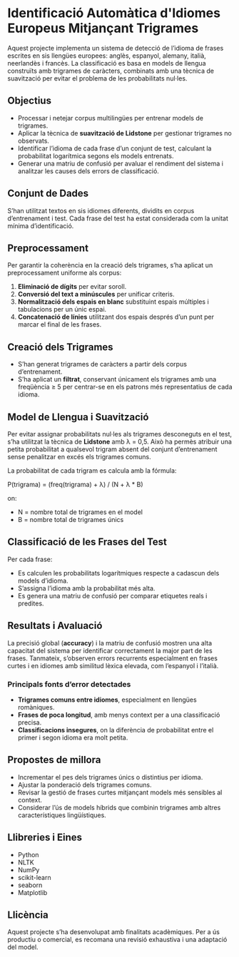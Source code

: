 # Identificació Automàtica d'Idiomes Europeus Mitjançant Trigrames

Aquest projecte implementa un sistema de detecció de l’idioma de frases escrites en sis llengües europees: anglès, espanyol, alemany, italià, neerlandès i francès. La classificació es basa en models de llengua construïts amb trigrames de caràcters, combinats amb una tècnica de suavització per evitar el problema de les probabilitats nul·les.

## Objectius

- Processar i netejar corpus multilingües per entrenar models de trigrames.
- Aplicar la tècnica de **suavització de Lidstone** per gestionar trigrames no observats.
- Identificar l’idioma de cada frase d’un conjunt de test, calculant la probabilitat logarítmica segons els models entrenats.
- Generar una matriu de confusió per avaluar el rendiment del sistema i analitzar les causes dels errors de classificació.

## Conjunt de Dades

S’han utilitzat textos en sis idiomes diferents, dividits en corpus d’entrenament i test. Cada frase del test ha estat considerada com la unitat mínima d’identificació.

## Preprocessament

Per garantir la coherència en la creació dels trigrames, s’ha aplicat un preprocessament uniforme als corpus:

1. **Eliminació de dígits** per evitar soroll.
2. **Conversió del text a minúscules** per unificar criteris.
3. **Normalització dels espais en blanc** substituint espais múltiples i tabulacions per un únic espai.
4. **Concatenació de línies** utilitzant dos espais després d’un punt per marcar el final de les frases.

## Creació dels Trigrames

- S’han generat trigrames de caràcters a partir dels corpus d’entrenament.
- S’ha aplicat un **filtrat**, conservant únicament els trigrames amb una freqüència ≥ 5 per centrar-se en els patrons més representatius de cada idioma.

## Model de Llengua i Suavització

Per evitar assignar probabilitats nul·les als trigrames desconeguts en el test, s’ha utilitzat la tècnica de **Lidstone** amb λ = 0,5. Això ha permès atribuir una petita probabilitat a qualsevol trigram absent del conjunt d’entrenament sense penalitzar en excés els trigrames comuns.

La probabilitat de cada trigram es calcula amb la fórmula:

P(trigrama) = (freq(trigrama) + λ) / (N + λ * B)

on:
- N = nombre total de trigrames en el model
- B = nombre total de trigrames únics

## Classificació de les Frases del Test

Per cada frase:
- Es calculen les probabilitats logarítmiques respecte a cadascun dels models d’idioma.
- S’assigna l’idioma amb la probabilitat més alta.
- Es genera una matriu de confusió per comparar etiquetes reals i predites.

## Resultats i Avaluació

La precisió global (**accuracy**) i la matriu de confusió mostren una alta capacitat del sistema per identificar correctament la major part de les frases. Tanmateix, s’observen errors recurrents especialment en frases curtes i en idiomes amb similitud lèxica elevada, com l’espanyol i l’italià.

### Principals fonts d’error detectades

- **Trigrames comuns entre idiomes**, especialment en llengües romàniques.
- **Frases de poca longitud**, amb menys context per a una classificació precisa.
- **Classificacions insegures**, on la diferència de probabilitat entre el primer i segon idioma era molt petita.

## Propostes de millora

- Incrementar el pes dels trigrames únics o distintius per idioma.
- Ajustar la ponderació dels trigrames comuns.
- Revisar la gestió de frases curtes mitjançant models més sensibles al context.
- Considerar l’ús de models híbrids que combinin trigrames amb altres característiques lingüístiques.

## Llibreries i Eines

- Python
- NLTK
- NumPy
- scikit-learn
- seaborn
- Matplotlib

## Llicència

Aquest projecte s’ha desenvolupat amb finalitats acadèmiques. Per a ús productiu o comercial, es recomana una revisió exhaustiva i una adaptació del model.
